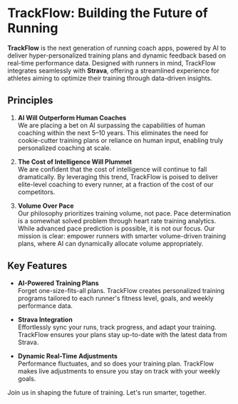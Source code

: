 # TrackFlow: Building the Future of Running

**TrackFlow** is the next generation of running coach apps, powered by AI to deliver hyper-personalized training plans and dynamic feedback based on real-time performance data. Designed with runners in mind, TrackFlow integrates seamlessly with **Strava**, offering a streamlined experience for athletes aiming to optimize their training through data-driven insights.

## Principles

1. **AI Will Outperform Human Coaches**  
   We are placing a bet on AI surpassing the capabilities of human coaching within the next 5–10 years. This eliminates the need for cookie-cutter training plans or reliance on human input, enabling truly personalized coaching at scale.

2. **The Cost of Intelligence Will Plummet**  
   We are confident that the cost of intelligence will continue to fall dramatically. By leveraging this trend, TrackFlow is poised to deliver elite-level coaching to every runner, at a fraction of the cost of our competitors.

3. **Volume Over Pace**  
   Our philosophy prioritizes training volume, not pace. Pace determination is a somewhat solved problem through heart rate training analytics. While advanced pace prediction is possible, it is not our focus. Our mission is clear: empower runners with smarter volume-driven training plans, where AI can dynamically allocate volume appropriately.

## Key Features

- **AI-Powered Training Plans**  
   Forget one-size-fits-all plans. TrackFlow creates personalized training programs tailored to each runner's fitness level, goals, and weekly performance data.

- **Strava Integration**  
   Effortlessly sync your runs, track progress, and adapt your training. TrackFlow ensures your plans stay up-to-date with the latest data from Strava.

- **Dynamic Real-Time Adjustments**  
   Performance fluctuates, and so does your training plan. TrackFlow makes live adjustments to ensure you stay on track with your weekly goals.


Join us in shaping the future of training. Let's run smarter, together.
